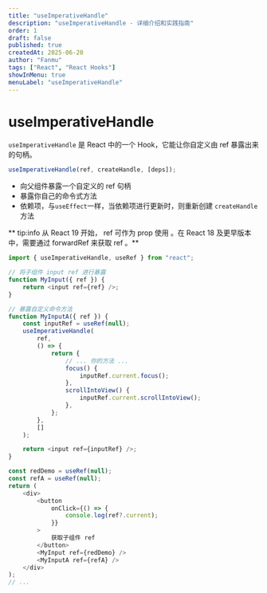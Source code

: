 ```yaml
---
title: "useImperativeHandle"
description: "useImperativeHandle - 详细介绍和实践指南"
order: 1
draft: false
published: true
createdAt: 2025-06-20
author: "Fanmu"
tags: ["React", "React Hooks"]
showInMenu: true
menuLabel: "useImperativeHandle"
---
```


# useImperativeHandle

`useImperativeHandle` 是 React 中的一个 Hook，它能让你自定义由 ref 暴露出来的句柄。

```js
useImperativeHandle(ref, createHandle, [deps]);
```

- 向父组件暴露一个自定义的 ref 句柄
- 暴露你自己的命令式方法
- 依赖项，与`useEffect`一样，当依赖项进行更新时，则重新创建 `createHandle` 方法

** tip:info 从 React 19 开始， ref 可作为 prop 使用 。在 React 18 及更早版本中，需要通过 forwardRef 来获取 ref 。**

```js
import { useImperativeHandle, useRef } from "react";

// 将子组件 input ref 进行暴露
function MyInput({ ref }) {
	return <input ref={ref} />;
}

// 暴露自定义命令方法
function MyInputA({ ref }) {
	const inputRef = useRef(null);
	useImperativeHandle(
		ref,
		() => {
			return {
				// ... 你的方法 ...
				focus() {
					inputRef.current.focus();
				},
				scrollIntoView() {
					inputRef.current.scrollIntoView();
				},
			};
		},
		[]
	);

	return <input ref={inputRef} />;
}

const redDemo = useRef(null);
const refA = useRef(null);
return (
	<div>
		<button
			onClick={() => {
				console.log(ref?.current);
			}}
		>
			获取子组件 ref
		</button>
		<MyInput ref={redDemo} />
		<MyInputA ref={refA} />
	</div>
);
// ...
```
